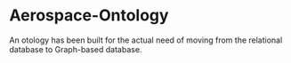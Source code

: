 # Aerospace-Ontology
An otology has been built for the actual need of moving from the relational database to Graph-based database. 
